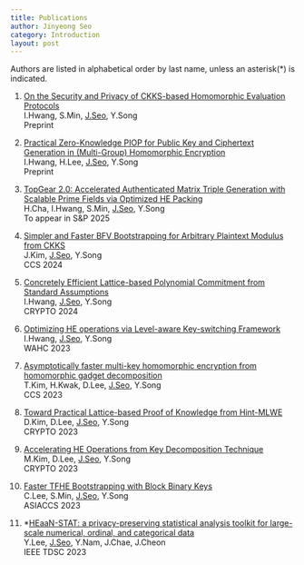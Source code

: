 ```yaml
---
title: Publications
author: Jinyeong Seo
category: Introduction
layout: post
---
```


Authors are listed in alphabetical order by last name, unless an asterisk(\*) is indicated.

1. [On the Security and Privacy of CKKS-based Homomorphic Evaluation Protocols] <br/>
  I.Hwang, S.Min, <ins>J.Seo</ins>, Y.Song <br/>
  Preprint

1. [Practical Zero-Knowledge PIOP for Public Key and Ciphertext Generation in (Multi-Group) Homomorphic Encryption] <br/>
  I.Hwang, H.Lee, <ins>J.Seo</ins>, Y.Song <br/>
  Preprint
    
1. [TopGear 2.0: Accelerated Authenticated Matrix Triple Generation with Scalable Prime Fields via Optimized HE Packing] <br/>
  H.Cha, I.Hwang, S.Min, <ins>J.Seo</ins>, Y.Song <br/>
  To appear in S&P 2025

1. [Simpler and Faster BFV Bootstrapping for Arbitrary Plaintext Modulus from CKKS] <br/>
  J.Kim, <ins>J.Seo</ins>, Y.Song <br/>
  CCS 2024 

1. [Concretely Efficient Lattice-based Polynomial Commitment from Standard Assumptions] <br/>
  I.Hwang, <ins>J.Seo</ins>, Y.Song <br/>
  CRYPTO 2024 

1. [Optimizing HE operations via Level-aware Key-switching Framework] <br/>
  I.Hwang, <ins>J.Seo</ins>, Y.Song <br/>
  WAHC 2023 

1. [Asymptotically faster multi-key homomorphic encryption from homomorphic gadget decomposition] <br/>
  T.Kim, H.Kwak, D.Lee, <ins>J.Seo</ins>, Y.Song <br/>
  CCS 2023

1. [Toward Practical Lattice-based Proof of Knowledge from Hint-MLWE] <br/>
  D.Kim, D.Lee, <ins>J.Seo</ins>, Y.Song <br/>
  CRYPTO 2023

1. [Accelerating HE Operations from Key Decomposition Technique] <br/>
  M.Kim, D.Lee, <ins>J.Seo</ins>, Y.Song <br/>
  CRYPTO 2023

1. [Faster TFHE Bootstrapping with Block Binary Keys] <br/>
  C.Lee, S.Min, <ins>J.Seo</ins>, Y.Song <br/>
  ASIACCS 2023

1. \*[HEaaN-STAT: a privacy-preserving statistical analysis toolkit for large-scale numerical, ordinal, and categorical data] <br/>
  Y.Lee, <ins>J.Seo</ins>, Y.Nam, J.Chae, J.Cheon <br/>
  IEEE TDSC 2023

[On the Security and Privacy of CKKS-based Homomorphic Evaluation Protocols]: https://eprint.iacr.org/2025/382
[Practical Zero-Knowledge PIOP for Public Key and Ciphertext Generation in (Multi-Group) Homomorphic Encryption]: https://eprint.iacr.org/2024/1879 
[TopGear 2.0: Accelerated Authenticated Matrix Triple Generation with Scalable Prime Fields via Optimized HE Packing]: https://eprint.iacr.org/2024/1502
[Simpler and Faster BFV Bootstrapping for Arbitrary Plaintext Modulus from CKKS]: https://eprint.iacr.org/2024/109
[Concretely Efficient Lattice-based Polynomial Commitment from Standard Assumptions]: https://eprint.iacr.org/2024/306
[Optimizing HE operations via Level-aware Key-switching Framework]: https://eprint.iacr.org/2023/1328
[Asymptotically faster multi-key homomorphic encryption from homomorphic gadget decomposition]: https://eprint.iacr.org/2022/347
[Toward Practical Lattice-based Proof of Knowledge from Hint-MLWE]: https://eprint.iacr.org/2023/623
[Accelerating HE Operations from Key Decomposition Technique]: https://eprint.iacr.org/2023/413
[Faster TFHE Bootstrapping with Block Binary Keys]: https://eprint.iacr.org/2023/958
[HEaaN-STAT: a privacy-preserving statistical analysis toolkit for large-scale numerical, ordinal, and categorical data]: https://ieeexplore.ieee.org/abstract/document/10123977

